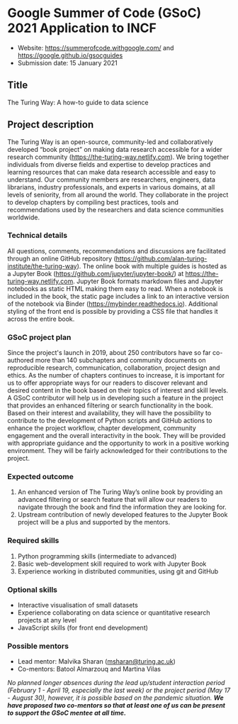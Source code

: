 # Google Summer of Code (GSoC) 2021 Application to INCF
- Website: https://summerofcode.withgoogle.com/ and https://google.github.io/gsocguides
- Submission date: 15 January 2021

## Title
The Turing Way: A how-to guide to data science

## Project description
The Turing Way is an open-source, community-led and collaboratively developed “book project” on making data research accessible for a wider research community (https://the-turing-way.netlify.com).
We bring together individuals from diverse fields and expertise to develop practices and learning resources that can make data research accessible and easy to understand.
Our community members are researchers, engineers, data librarians, industry professionals, and experts in various domains, at all levels of seniority, from all around the world.
They collaborate in the project to develop chapters by compiling best practices, tools and recommendations used by the researchers and data science communities worldwide.

### Technical details
All questions, comments, recommendations and discussions are facilitated through an online GitHub repository (https://github.com/alan-turing-institute/the-turing-way).
The online book with multiple guides is hosted as a Jupyter Book (https://github.com/jupyter/jupyter-book/) at https://the-turing-way.netlify.com.
Jupyter Book formats markdown files and Jupyter notebooks as static HTML making them easy to read. When a notebook is included in the book, the static page includes a link to an interactive version of the notebook via Binder (https://mybinder.readthedocs.io).
Additional styling of the front end is possible by providing a CSS file that handles it across the entire book.

### GSoC project plan
Since the project's launch in 2019, about 250 contributors have so far co-authored more than 140 subchapters and community documents on reproducible research, communication, collaboration, project design and ethics.
As the number of chapters continues to increase, it is important for us to offer appropriate ways for our readers to discover relevant and desired content in the book based on their topics of interest and skill levels.
A GSoC contributor will help us in developing such a feature in the project that provides an enhanced filtering or search functionality in the book.
Based on their interest and availability, they will have the possibility to contribute to the development of Python scripts and GitHub actions to enhance the project workflow, chapter development, community engagement and the overall interactivity in the book.
They will be provided with appropriate guidance and the opportunity to work in a positive working environment.
They will be fairly acknowledged for their contributions to the project.

### Expected outcome
1. An enhanced version of The Turing Way’s online book by providing an advanced filtering or search feature that will allow our readers to navigate through the book and find the information they are looking for.
2. Upstream contribution of newly developed features to the Jupyter Book project will be a plus and supported by the mentors.

### Required skills
1. Python programming skills (intermediate to advanced)
2. Basic web-development skill required to work with Jupyter Book
3. Experience working in distributed communities, using git and GitHub

### Optional skills
- Interactive visualisation of small datasets
- Experience collaborating on data science or quantitative research projects at any level
- JavaScript skills (for front end development)

### Possible mentors
- Lead mentor: Malvika Sharan (msharan@turing.ac.uk)
- Co-mentors: Batool Almarzouq and Martina Vilas

*No planned longer absences during the lead up/student interaction period (February 1 - April 19, especially the last week) or the project period (May 17 - August 30), however, it is possible based on the pandemic situation. **We have proposed two co-mentors so that at least one of us can be present to support the GSoC mentee at all time.***
